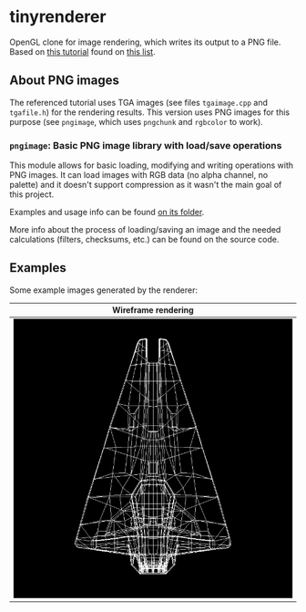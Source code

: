 # tinyrenderer

OpenGL clone for image rendering, which writes its output to a PNG file. Based on [this tutorial](https://github.com/ssloy/tinyrenderer/wiki) found on [this list](https://github.com/danistefanovic/build-your-own-x).

## About PNG images

The referenced tutorial uses TGA images (see files `tgaimage.cpp` and `tgafile.h`) for the rendering results. This version uses PNG images for this purpose (see `pngimage`, which uses `pngchunk` and `rgbcolor` to work).

### `pngimage`: Basic PNG image library with load/save operations

This module allows for basic loading, modifying and writing operations with PNG images. It can load images with RGB data (no alpha channel, no palette) and it doesn't support compression as it wasn't the main goal of this project.

Examples and usage info can be found [on its folder](https://github.com/diegoroyo/tinyrenderer/tree/master/pngimage).

More info about the process of loading/saving an image and the needed calculations (filters, checksums, etc.) can be found on the source code.

## Examples

Some example images generated by the renderer:

Wireframe rendering |
:---: |
![wireframe.png](img/lesson1_wireframe.png) |